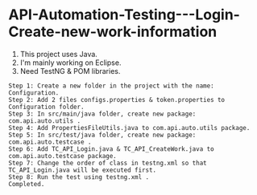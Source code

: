 # API-Automation-Testing---Login-Create-new-work-information
1. This project uses Java.
2. I'm mainly working on Eclipse.
3. Need TestNG & POM libraries.
~~~~~~Steps to initialize project on Eclipse~~~~~~
Step 1: Create a new folder in the project with the name: Configuration.
Step 2: Add 2 files configs.properties & token.properties to Configuration folder.
Step 3: In src/main/java folder, create new package: com.api.auto.utils .
Step 4: Add PropertiesFileUtils.java to com.api.auto.utils package.
Step 5: In src/test/java folder, create new package: com.api.auto.testcase .
Step 6: Add TC_API_Login.java & TC_API_CreateWork.java to com.api.auto.testcase package.
Step 7: Change the order of class in testng.xml so that TC_API_Login.java will be executed first.
Step 8: Run the test using testng.xml .
Completed.
